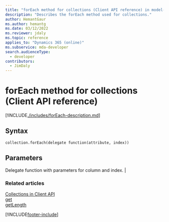 ```yaml
---
title: "forEach method for collections (Client API reference) in model-driven apps"
description: "Describes the forEach method used for collections."
author: HemantGaur
ms.author: hemantg
ms.date: 03/12/2022
ms.reviewer: jdaly
ms.topic: reference
applies_to: "Dynamics 365 (online)"
ms.subservice: mda-developer
search.audienceType: 
  - developer
contributors:
  - JimDaly
---
```

# forEach method for collections (Client API reference)



[!INCLUDE[./includes/forEach-description.md](./includes/forEach-description.md)]


## Syntax

`collection.forEach(delegate function(attribute, index))`

## Parameters

Delegate function with parameters for column and index. |

### Related articles

[Collections in Client API](../collections.md)   
[get](get.md)   
[getLength](getLength.md)


[!INCLUDE[footer-include](../../../../../includes/footer-banner.md)]
